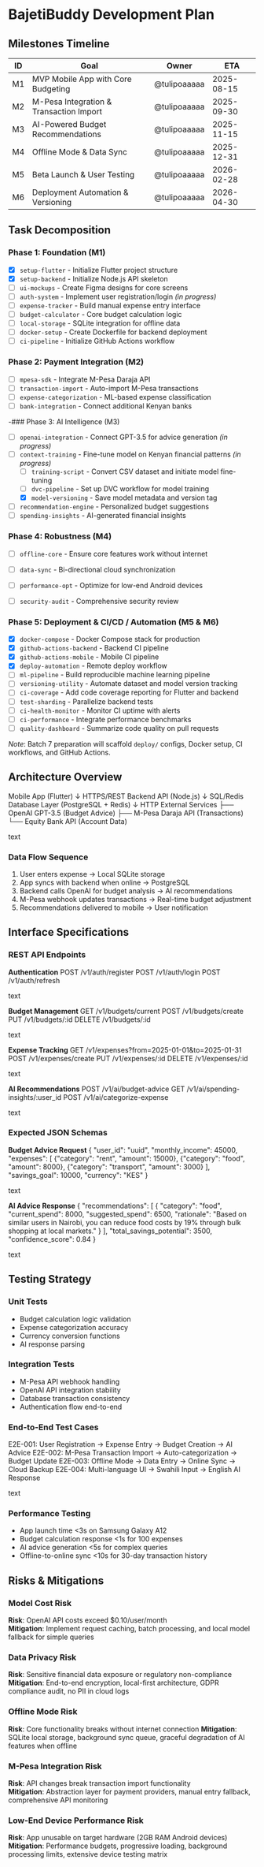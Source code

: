 # BajetiBuddy Development Plan

## Milestones Timeline

| ID | Goal | Owner | ETA |
|----|------|-------|-----|
| M1 | MVP Mobile App with Core Budgeting | @tulipoaaaaa | 2025-08-15 |
| M2 | M-Pesa Integration & Transaction Import | @tulipoaaaaa | 2025-09-30 |
| M3 | AI-Powered Budget Recommendations | @tulipoaaaaa | 2025-11-15 |
| M4 | Offline Mode & Data Sync | @tulipoaaaaa | 2025-12-31 |
| M5 | Beta Launch & User Testing | @tulipoaaaaa | 2026-02-28 |
| M6 | Deployment Automation & Versioning | @tulipoaaaaa | 2026-04-30 |

## Task Decomposition

### Phase 1: Foundation (M1)
- [x] `setup-flutter` - Initialize Flutter project structure
- [x] `setup-backend` - Initialize Node.js API skeleton
- [ ] `ui-mockups` - Create Figma designs for core screens  
- [ ] `auth-system` - Implement user registration/login *(in progress)*
- [ ] `expense-tracker` - Build manual expense entry interface
- [ ] `budget-calculator` - Core budget calculation logic
- [ ] `local-storage` - SQLite integration for offline data
- [ ] `docker-setup` - Create Dockerfile for backend deployment
- [ ] `ci-pipeline` - Initialize GitHub Actions workflow

### Phase 2: Payment Integration (M2)  
- [ ] `mpesa-sdk` - Integrate M-Pesa Daraja API
- [ ] `transaction-import` - Auto-import M-Pesa transactions
- [ ] `expense-categorization` - ML-based expense classification
- [ ] `bank-integration` - Connect additional Kenyan banks

-### Phase 3: AI Intelligence (M3)
- [ ] `openai-integration` - Connect GPT-3.5 for advice generation *(in progress)*
- [ ] `context-training` - Fine-tune model on Kenyan financial patterns *(in progress)*
  - [ ] `training-script` - Convert CSV dataset and initiate model fine-tuning
  - [ ] `dvc-pipeline` - Set up DVC workflow for model training
  - [x] `model-versioning` - Save model metadata and version tag
- [ ] `recommendation-engine` - Personalized budget suggestions
- [ ] `spending-insights` - AI-generated financial insights

### Phase 4: Robustness (M4)
- [ ] `offline-core` - Ensure core features work without internet
- [ ] `data-sync` - Bi-directional cloud synchronization
- [ ] `performance-opt` - Optimize for low-end Android devices
- [ ] `security-audit` - Comprehensive security review


### Phase 5: Deployment & CI/CD / Automation (M5 & M6)
- [x] `docker-compose` - Docker Compose stack for production
- [x] `github-actions-backend` - Backend CI pipeline
- [x] `github-actions-mobile` - Mobile CI pipeline
- [x] `deploy-automation` - Remote deploy workflow
- [ ] `ml-pipeline` - Build reproducible machine learning pipeline
- [ ] `versioning-utility` - Automate dataset and model version tracking
- [ ] `ci-coverage` - Add code coverage reporting for Flutter and backend
- [ ] `test-sharding` - Parallelize backend tests
- [ ] `ci-health-monitor` - Monitor CI uptime with alerts
- [ ] `ci-performance` - Integrate performance benchmarks
- [ ] `quality-dashboard` - Summarize code quality on pull requests

*Note*: Batch 7 preparation will scaffold `deploy/` configs, Docker setup, CI workflows, and GitHub Actions.



## Architecture Overview

Mobile App (Flutter)
↓ HTTPS/REST
Backend API (Node.js)
↓ SQL/Redis
Database Layer (PostgreSQL + Redis)
↓ HTTP
External Services
├── OpenAI GPT-3.5 (Budget Advice)
├── M-Pesa Daraja API (Transactions)
└── Equity Bank API (Account Data)

text

### Data Flow Sequence
1. User enters expense → Local SQLite storage
2. App syncs with backend when online → PostgreSQL  
3. Backend calls OpenAI for budget analysis → AI recommendations
4. M-Pesa webhook updates transactions → Real-time budget adjustment
5. Recommendations delivered to mobile → User notification

## Interface Specifications

### REST API Endpoints

**Authentication**
POST /v1/auth/register
POST /v1/auth/login
POST /v1/auth/refresh

text

**Budget Management** 
GET /v1/budgets/current
POST /v1/budgets/create
PUT /v1/budgets/:id
DELETE /v1/budgets/:id

text

**Expense Tracking**
GET /v1/expenses?from=2025-01-01&to=2025-01-31
POST /v1/expenses/create
PUT /v1/expenses/:id
DELETE /v1/expenses/:id

text

**AI Recommendations**
POST /v1/ai/budget-advice
GET /v1/ai/spending-insights/:user_id
POST /v1/ai/categorize-expense

text

### Expected JSON Schemas

**Budget Advice Request**
{
"user_id": "uuid",
"monthly_income": 45000,
"expenses": [
{"category": "rent", "amount": 15000},
{"category": "food", "amount": 8000},
{"category": "transport", "amount": 3000}
],
"savings_goal": 10000,
"currency": "KES"
}

text

**AI Advice Response**
{
"recommendations": [
{
"category": "food",
"current_spend": 8000,
"suggested_spend": 6500,
"rationale": "Based on similar users in Nairobi, you can reduce food costs by 19% through bulk shopping at local markets."
}
],
"total_savings_potential": 3500,
"confidence_score": 0.84
}

text

## Testing Strategy

### Unit Tests
- Budget calculation logic validation
- Expense categorization accuracy  
- Currency conversion functions
- AI response parsing

### Integration Tests  
- M-Pesa API webhook handling
- OpenAI API integration stability
- Database transaction consistency
- Authentication flow end-to-end

### End-to-End Test Cases
E2E-001: User Registration → Expense Entry → Budget Creation → AI Advice
E2E-002: M-Pesa Transaction Import → Auto-categorization → Budget Update
E2E-003: Offline Mode → Data Entry → Online Sync → Cloud Backup
E2E-004: Multi-language UI → Swahili Input → English AI Response

text

### Performance Testing
- App launch time <3s on Samsung Galaxy A12
- Budget calculation response <1s for 100 expenses
- AI advice generation <5s for complex queries
- Offline-to-online sync <10s for 30-day transaction history

## Risks & Mitigations

### Model Cost Risk
**Risk**: OpenAI API costs exceed $0.10/user/month  
**Mitigation**: Implement request caching, batch processing, and local model 
fallback for simple queries

### Data Privacy Risk  
**Risk**: Sensitive financial data exposure or regulatory non-compliance
**Mitigation**: End-to-end encryption, local-first architecture, GDPR compliance 
audit, no PII in cloud logs

### Offline Mode Risk
**Risk**: Core functionality breaks without internet connection
**Mitigation**: SQLite local storage, background sync queue, graceful degradation 
of AI features when offline

### M-Pesa Integration Risk
**Risk**: API changes break transaction import functionality  
**Mitigation**: Abstraction layer for payment providers, manual entry fallback, 
comprehensive API monitoring

### Low-End Device Performance Risk
**Risk**: App unusable on target hardware (2GB RAM Android devices)
**Mitigation**: Performance budgets, progressive loading, background processing 
limits, extensive device testing matrix
